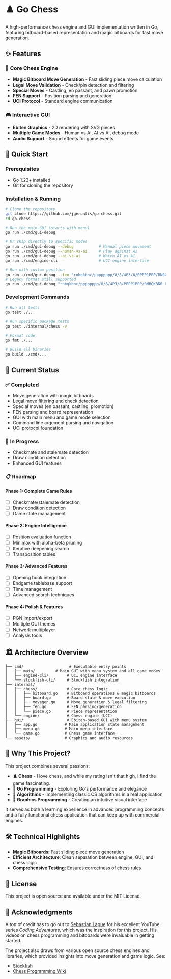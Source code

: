 # ♟️ Go Chess

A high-performance chess engine and GUI implementation written in Go, featuring bitboard-based representation and magic bitboards for fast move generation.

## ✨ Features

### 🎯 **Core Chess Engine**
- **Magic Bitboard Move Generation** - Fast sliding piece move calculation
- **Legal Move Validation** - Check/pin detection and filtering
- **Special Moves** - Castling, en passant, and pawn promotion
- **FEN Support** - Position parsing and generation
- **UCI Protocol** - Standard engine communication

### 🎮 **Interactive GUI**
- **Ebiten Graphics** - 2D rendering with SVG pieces
- **Multiple Game Modes** - Human vs AI, AI vs AI, debug mode
- **Audio Support** - Sound effects for game events

## 🚀 Quick Start

### Prerequisites
- Go 1.23+ installed
- Git for cloning the repository

### Installation & Running

```bash
# Clone the repository
git clone https://github.com/jgerontis/go-chess.git
cd go-chess

# Run the main GUI (starts with menu)
go run ./cmd/gui-debug

# Or skip directly to specific modes
go run ./cmd/gui-debug --debug           # Manual piece movement
go run ./cmd/gui-debug --human-vs-ai     # Play against AI
go run ./cmd/gui-debug --ai-vs-ai        # Watch AI vs AI
go run ./cmd/engine-cli                  # UCI engine interface

# Run with custom position
go run ./cmd/gui-debug --fen "rnbqkbnr/pppppppp/8/8/4P3/8/PPPP1PPP/RNBQKBNR b KQkq e3 0 1"
# Legacy format still supported
go run ./cmd/gui-debug "rnbqkbnr/pppppppp/8/8/4P3/8/PPPP1PPP/RNBQKBNR b KQkq e3 0 1"
```

### Development Commands

```bash
# Run all tests
go test ./...

# Run specific package tests
go test ./internal/chess -v

# Format code
go fmt ./...

# Build all binaries
go build ./cmd/...
```

## 🎯 Current Status

### ✅ **Completed**
- Move generation with magic bitboards
- Legal move filtering and check detection
- Special moves (en passant, castling, promotion)
- FEN parsing and board representation
- GUI with main menu and game mode selection
- Command line argument parsing and navigation
- UCI protocol foundation

### 🚧 **In Progress**
- Checkmate and stalemate detection
- Draw condition detection
- Enhanced GUI features

### 📋 **Roadmap**

#### **Phase 1: Complete Game Rules** 
- [ ] Checkmate/stalemate detection
- [ ] Draw condition detection
- [ ] Game state management

#### **Phase 2: Engine Intelligence**
- [ ] Position evaluation function
- [ ] Minimax with alpha-beta pruning
- [ ] Iterative deepening search
- [ ] Transposition tables

#### **Phase 3: Advanced Features**
- [ ] Opening book integration
- [ ] Endgame tablebase support
- [ ] Time management
- [ ] Advanced search techniques

#### **Phase 4: Polish & Features**
- [ ] PGN import/export
- [ ] Multiple GUI themes
- [ ] Network multiplayer
- [ ] Analysis tools

## 🏛️ Architecture Overview

```
├── cmd/                    # Executable entry points
│   ├── main/         # Main GUI with menu system and all game modes
│   ├── engine-cli/        # UCI engine interface
│   └── stockfish-cli/     # Stockfish integration
├── internal/
│   ├── chess/             # Core chess logic
│   │   ├── bitboard.go    # Bitboard operations & magic bitboards
│   │   ├── board.go       # Board state & move execution
│   │   ├── movegen.go     # Move generation & legal filtering
│   │   ├── fen.go         # FEN parsing/generation
│   │   └── piece.go       # Piece representation
│   └── engine/            # Chess engine (UCI)
├── gui/                   # Ebiten-based GUI with menu system
│   ├── app.go            # Main application state management
│   ├── menu.go           # Main menu interface
│   └── game.go           # Chess game interface
└── assets/               # Graphics and audio resources
```

## 🤝 Why This Project?

This project combines several passions:
- **♟️ Chess** - I love chess, and while my rating isn't that high, I find the game fascinating.
- **🚀 Go Programming** - Exploring Go's performance and elegance  
- **🔬 Algorithms** - Implementing classic CS algorithms in a real application
- **🎨 Graphics Programming** - Creating an intuitive visual interface

It serves as both a learning experience in advanced programming concepts and a fully functional chess application that can keep up with commercial engines.

## 🛠️ Technical Highlights

- **Magic Bitboards**: Fast sliding piece move generation
- **Efficient Architecture**: Clean separation between engine, GUI, and chess logic
- **Comprehensive Testing**: Ensures correctness of chess rules

## 📄 License

This project is open source and available under the MIT License.

## 🙏 Acknowledgments

A ton of credit has to go out to [Sebastian Lague](https://www.youtube.com/@SebastianLague) for his excellent YouTube series *Coding Adventures*, which was the inspiration for this project.
His videos on chess programming and bitboards were invaluable in getting started.

The project also draws from various open source chess engines and libraries, which provided insights into move generation and game logic.
See:
- [Stockfish](https://stockfishchess.org/)
- [Chess Programming Wiki](https://chessprogramming.wikispaces.com/)
